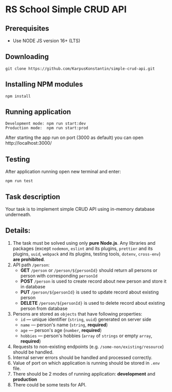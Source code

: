 # RS School Simple CRUD API

## Prerequisites

- Use NODE JS version 16+ (LTS)

## Downloading

```
git clone https://github.com/KarpusKonstantin/simple-crud-api.git
```

## Installing NPM modules

```
npm install
```

## Running application

```
Development mode: npm run start:dev
Production mode:  npm run start:prod

```

After starting the app run on port (3000 as default) you can open http://localhost:3000/

## Testing

After application running open new terminal and enter:

```
npm run test
```

## Task description

Your task is to implement simple CRUD API using in-memory database underneath.  

## Details:

1. The task must be solved using only **pure Node.js**. Any libraries and packages (except `nodemon`, `eslint` and its plugins, `prettier` and its plugins, `uuid`, `webpack` and its plugins, testing tools, `dotenv`, `cross-env`) **are prohibited**.
2. API path `/person`:
    * **GET** `/person` or `/person/${personId}` should return all persons or person with corresponding `personId`
    * **POST** `/person` is used to create record about new person and store it in database
    * **PUT** `/person/${personId}` is used to update record about existing person
    * **DELETE** `/person/${personId}` is used to delete record about existing person from database
3. Persons are stored as `objects` that have following properties:
    * `id` — unique identifier (`string`, `uuid`) generated on server side
    * `name` — person's name (`string`, **required**)
    * `age` — person's age (`number`, **required**)
    * `hobbies` — person's hobbies (`array` of `strings` or empty `array`, **required**)
4. Requests to non-existing endpoints (e.g. `/some-non/existing/resource`) should be handled.
5. Internal server errors should be handled and processed correctly.
6. Value of port on which application is running should be stored in `.env` file.
7. There should be 2 modes of running application: **development** and **production**
8. There could be some tests for API.
